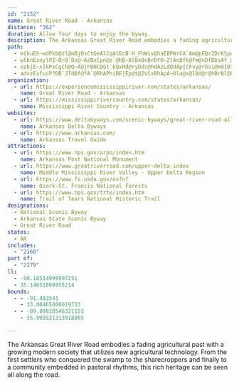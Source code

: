 ```yaml
---
id: "2152"
name: Great River Road - Arkansas
distance: "362"
duration: Allow four days to enjoy the byway.
description: The Arkansas Great River Road embodies a fading agricultural past with a growing modern society that utilizes new agricultural technology. From the first settlers who conquered the swamp to the sharecroppers and finally to a community embedded in pastoral rhythms, this rich heritage can be seen all along the road.
path:
  - m{kuEh~wdPkb@zl@mBjDsCtGeAlCqAtEcB`H_FhWiv@haEBPWrCA`Am@pEQrZDrKSpq@DlQb@zM?hECnVk@nrAIzbC?jb@r@l^z@dgAKnEsA|XKbI?NA|AClDIpEChAInEChICzF?`@@xC@bC@~B?zB?hCMrcAYleAeAveDSv^AjUOx\En@ChCC|C@jBEnD?VFTD`ObB?^Kt`@Lh|Av@duC~@lqAd@d^TpSBjHL~{@^bARhBx@hCdCnAlCh@rCH~B_@j{ARjDh@fE|@lFvBbOn@vCbQvl@zArEp@rAdBrCt`@di@rB|BvC~BnG~EpAx@bBp@xA\`CJbgALh^LxgAz@nb@j@pqAdA|EKtMkCpDg@nCMlhBr@rf@f@pgBsA~z@XpDlAv@b@jAlAnBzCr@xBn@dD?zg@Hh\d@`Df@~Ap@rA|AxBbC`BlC|@bBNhRAnEr@vBr@rAp@hAt@~BpBpEtE~TvXxClDvBrBlEvCdi@hXh@Zb@ZhBhBzB`CX^J^Np@DtH\|KDvLThjBoA|YWlJkAj[iA`QOlFYp]O`FeKfhAo@`GeBlJgGjZSvAEx@JxBv@bG~Ej]HpAExAYtBi@xAk@dAcAdA}BrAgBJad@Qwx@k@aOpDwAl@uAlAgA~Ay@~Ba@lBYjcBJnm@CzGPjj@EpUxC`I`JhW`EhKvQ~g@|ArDxCxEbBrBnDtC|A~@hDbBfiB~v@bEdClCtBbE~Ef}GrbJrGfI~N|RbCxDhCfFhCnH|@xDl`BzqHrExR|B~GlDrHzJjNbWbZ|ErEru@`|@rh@tp@xwAblBnAxBbC~Fn@xBhAbFpZteBrStjAvGhb@bBjM~BzNnH|b@nDjRfD|MzUfrA~FnV~Xd`B~@pEtAfFp@rBjBdElA~BtB`DfE`FnAfAv@l@rBxAxA|@j@ZxBdAfDfA|@TrBf@vEl@nApAjC}@tOMF}a@?}w@jEEne@p@E{u@D{@Lq@|JkW^e@tAeDVaAIyCHaAfDyHz@mD`CaM|BiJjBqGn@gAlEyC~CeDtA{BrDyHt@aC\qAPwA@wAk@iOBwARuAd@kAdAaBl@QnDs@d]yDzDGr^KbCLrSdGbB`@rABvJk@hAWnAo@rEeEvAk@lACb@BrC\nEt@hDGdFc@dBPbV|Hr@ZbHxBrA@rOs@hBSnHwCpBuAlDsDx[wg@l@u@Re@bDmFd@yA^eBr@aFN{BEyBs@_GI{A?yAb@gD^w@bAgAR_@Ns@?k@Sy@mBuCYcALgApBuEv@_AxB}AXe@Lc@@o@YcDRkAT_@bCkAn@m@hAyBr@mBxA_DrEiH~ByLx@cFbClA`B?n@K`@KzBuCf@eAbDcS\y@b@e@tIaCt@c@hBaBhA{BNi@XuEXaAhBcEdAaAp@MjAZxBbBt@H|@SrCMr@mAd@WlAVd@@~@SzDkBd@IdBcAl@y@Hy@T[xAq@bAuEJeAOqAe@yBRi@n@k@rBk@tCMvAmAn@QvBp@rCK`Bc@pAoBh@e@n@MnCFx@Kh@k@^u@v@c@zD?r@OhAw@f@s@B_@_@aCF}@N{@b@]XIz@Fx@VjGo@t@PrAdAd@~@XZh@Hp@Il@Nr@^~@\|DsAt@a@h@s@R_Ct@k@hB{@d@K^Zl@pARv@h@f@vEfAtAPh@SZq@l@{A`@WjBEh@d@j@x@b@LlFe@x@?h@PbB|Bx@pBnA|D^f@v@BjCIvCN|Fl@b@?`@I\UhBsDd@S`DEZQjA_Cf@mAl@[xATt@?xB[|@Cf@X~AdBb@r@b@d@x@^bDJl@PZTHXIxBk@vBBb@Pp@\^tBdB^x@h@j@lBErC_@rCyKfBgB`@y@ZsArCaGZsAJiBKwAyAwCOeA?iApBqHFy@c@gEXyCi@}FOc@{ByBGk@?u@Vg@zCiD^u@TsANsJ\_BhBsExAmA~Aq@vBYtBEvBHrCMd@e@`AyCtCe@n@FhAdBZVtEhBlBl@p@D\@VFt@FRFN?RONSPOf@Gh@?rAd@l@?dA_@f@g@pBsDfBQh@]xBmBn@MrBR~@SXMx@QnCEb@Ob@i@Xy@d@gMTmAh@{@bCmB\cBToDDmAI_Ae@}@mCmBOSiAgD[}ACg@Nm@hB{AXe@D_@Be@i@sFCqCHo@Xe@r@WlDYdAU^QbEaDzGcCd@c@h@iBR[b@W~A[t@q@b@y@NyACeBU{@yCsGUkA@uBbAsFjAs@x@SfBIhCJj@Yb@e@Ra@lAyE`@}@l@a@h@MvCJbIgEPUtCmGn@o@lEe@h@Qh@gArBeHn@cAZUb@OvGs@xDqAdAy@zByB`CsC|@g@XKbAEzA]zGoB|CYd@KvAy@jBk@jEg@pCEdA_@~@uBZcCAYaB}GC{AFg@J_@L]P[T[HK`AgARKvA\r@?vBkB^KnA?r@Lx@?ZGfAs@xDgFb@]ZSvCUhBq@RW`CeBjDuCdBgBl@y@Xs@z@_EL[T]RQnF_C~GyDhEmCbBoBpHuHj@c@|@[XC~@VTY\Kb@AdA[b@EZIr@c@~@aAjAe@v@Gd@]~@eAbAaBlBaCn@_BEyDSg@[Y_@q@IUCWHw@`IiIbDkAjBBdLIbDs@VKX_@n@iDh@}@nB[x@_ApCmBp@]v@G~CRvE{@tCqBdEeBdCiC|A_A`HwAjQaBp@WbCUhAUvCaAvB_@^Ur@OrBSfD\p@IdA{@vBcArCuBdDeArDgCzBs@|Ac@`AG|@RjCbAxEQ|IwAlCcAfCyBz@_@b@Ct@Y`DuBv@]lM_BfLuBjBQxJ?dBSpAAtMN~EVlQWx{Aj@?~IrL@xE@xEB|E?tEFdSdAb@KbAG~@@`ALvYvBvLzCzChA|Az@jIzGri@fg@nAdBlApCn@dC~@vGfDbTCPlBvMvEn@pFEd@H\@lAv@Rf@LRNd@n@dBz@rCfGxQtMpb@rHjYRdBp@bLlA`ILlBEvBc@zDsAlIe@~BmCnJuAzGs@dGEnCd@rNF`^`AnYEhWNtK\fHdBxYbCzSx@zElG`Yl@xCDl@CrBOt@kKvh@mEx]YrEe@bVDlGjH~|@NjA`@fB|@~A|@`Ang@j`@zDjB~SnHhCd@jE`@pMJlFOpLiAxAHxB`@hPfIvDlAdu@zRrDr@xJdApADrU@rEd@tEr@nCRpDHdNO~ANtBl@|BzAtIbJfO|O|JpKtPpQpAzAj@f@nAr@~@^pBbAbAp@nC`CtUjTtC~CrLvP~@dB~IpTdEzLlG`TzDrNxAxFpKjf@h@lAjKzQbBbHtAxH|@`LNdHOz]I~CuFfkA{@lc@DfShAdV|B|TpDzQ~AdHxC|LfDnK~@rCnApCbHbMxKbQfHxG`LlHtAp@pEz@dLjEnCt@nLdBdP`A|R_AhCUnMeCn@V^n@Hx@tAvj@XbAxCd@laEp[pLpA`NjDd\jJ`wCvx@tAb@vAr@rE`D~Bx@lr@nR~A~@fUtGCjHB|YIx@]l@YXk@PqKCu@LYTe}@~aByAzEOdD?tCBhXhBrqKBfZGdAUdA_s@]afAM_m@g@}EFiCLeAPgp@K}bAm@ml@SowCmBiTQcAEcDm@iBA{In@wV[eFRuFSoBTmDdAs@DsAMiDkBsAQqn@Ose@_@kq@Ocg@g@iq@YoyAmAyBvdD}CnxC_@zKK`KIfNEfGDjBZnCh@jC?NxBlElBxBrTrOxClCbA`B~@hBn@|B~Jdi@hBjEtAhBvgAfiA`rAzrAhDxDlAjBn@lBh@~BNlCL|Pv@~E|e@fuA|AbEz@~AjBpB`Bz@|Cd@hdAv@rBRdAZbCdBlAlBx@xBnUlnAb@jAjA~AvAtA~Ap@jFlAl~Ah]pAl@dC`CnUlf@tAzDv]l~AjAtChBxClLbQrN|ThPv\xDxI|@`Dz@jEl@pEXpEJzGO|hBoAfkBDxkBi@j}AoA|zB?|E\`H|@vHpBzIdA|CrA~C|AvChBvCxBrCj_Al~@zl@tk@fApA|j@xi@bJlJ||An{AlB~AhBlAjBz@pCp@zKjA|D`AbDtBrChDbBlEt@tDfFbl@~AxLxAfGvAfFdAdDjIjRjrAzwCxBlEbAbBxDbEbDjBrBr@jDl@xZl@vDh@jAXtEdB~Ax@xBzAjDdDzCxDzLpTxKzQdBhDnMbU`FlFdFjD`EfBxBp@lFx@fjD`Dn^V|hBxBphA`BjEKxTmBfHKfmAr@hPVbiAt@bcDvCfDf@bCvAlB`B~AzCj@~A\jBNpAJhDBzMR`CP~@lAxBdB~AtA^lCPzmBbBhB\xBlAhApAnAtC\lDt@pmAbAtDz@fBv@|@vAlApBr@dI^nV`@vzA|AvdCxAlkCz@pyAv@l|ArAxARfFxAjMdFnsA|r@`DdAfCZ|LVxk@PtlBOhG^bo@GvXFjBPlBd@vClA|o@ze@tChBnEnA`DV|C?nC_@tkAuXxB_@`BG|A@dBT~Bn@bFdAds@zPxAd@vAr@~AzAn@~@r@pAh@xAx@fDl@aSjAaF`Le]tQug@f@}CZyPiBgdCIg^B}CNiBx@eCnA_CrS_]rCkF`HyVrPgn@d@yB^aE~@gRj@oH|@kChQe\hAaCz@{DfBgORmDOgGC_Gb@ef@nBewCr@aaBNuC`AeB`B_BxAY|B?v[v@z@?hASf@QbAq@hAaAnBwEd@s@r@g@~@k@n@U`Do@|DgAbCsA`LgIhAQn@DpErBt@BbCmJd@{@\Yj@FlBt@fZ`N|CjAhCd@pHLbHd@prItEdHVhGj@lDl@|EjA|bF|tAhFpArC`@bCXzH^j}Bx@lCKpHo@bVHzIbAhe@RpCPzBXnCl@|Bt@`EvBfCjB~nAbqAhDuuAV_Dp@aBv@y@jR}NjVgLhRaMbQiRdFeGhNqXxAgApKmE~@_Al@wAVaALmAxAyk@?oB{A}e@Dy@d@mBjAgBl@_@h@YxASt^lAdQRpoGpAx}C`AlYXxASh@Qx@k@fA{AVy@VkBTuGRsArFoRh@kAt@{@jIqFlYsXvGmE|BsChCuEj@wA`@kBCqQHyBrA{Nt@yDzKa_@pEsKlH}KdDqCbNaK~MjYpEfKp@`BZxCGxBC|\CfpCSxa@GnaAmAbyBkA|zCTlG?~IOvSb@zd@xDn^v@|R`AlGlQjh@hDbGxBtHEhBSb@_ExD}@pBmClHiChJe@`H?pAdAzMr@xXOdBcDvQi@~HS~@s@dBqDfFuAfDw@lDi@zD}@zEoA|BoBfBcApBi@vBC~HJx@vArHfBzDn@lCTpD[tEkFvSoAdEyDzJqAtDmF`YeAtN~AFvg@o@bf@Lt@LbBDfYPh{B|Bxe@Z^ERUdP\tx@x@~IA`FOlEu@lAWpFgBh`Amb@h@CtHgCjQ{GpKsErFqCjOoIr`@iRxTgLtkEapBpJ_D`xB}p@vH{CpTmHj[{Hb[qJpzEiyA|HmCtJyDlLwDbEmAfBe@hDw@pGy@|c@aExBWlBe@dFiBzVyO`CoA~DeBbEsAzMyC`VaH|XmJ~yA_d@~GyBpNuFbH_CdHwBxX{Gbt@wTdCg@tEc@l_AX`VE\IzDE|@?v@?f@AdABfREjkBr@bBArCY|CeAnAs@bA{@~AqBbBqDrU}u@vAoDpBeEnDuEdAkA~AsAnNuJzRgOvCmCbCkD~MeUbTyXjXke@hGyJ~AgDpDiJdLuYnVwo@zTi`At@oEb@mEJwCI_Wj@ar@?{CG}B]oEwOu}AkCwm@qKkbB_@kCY{A[uAi@uAu@}AkBkDMYKYM]Sw@Mq@SeA[gAUs@Yo@m@aAo@{@qAsA}@i@GE{@WmAUiD[cCBwMfAwBFoDEkD[{D}@uEgBsDyBuDiDuJaNmAmBwB{C{PoWoBwCyBiDqBgD}@_BgAmBoDkHaDoH}AmEiBsFyDmN}A{GaEwT
  - wlbnEznylPZ~Br@`Dv@~AzBxCpn@z`@hB~AlBxBvBrDfO~Z|AnBfk@fm@vDfBbsAf_@fDlAfBjAvErDtgA|~@hClClAxBh@zA^jBVfEx@|dAQbEoChWSxDo@x{@wBvgB_@zGIhB?XbAS`D[pOcBdJeAjN{AfAMbKuAtZ_DjNkB~PmBp@Kn@MfBMpCGpk@wGdg@iFx\{DflO}aBxlA_NhI]vOkA~p@gHzLyAdMaCpFu@hc@}Ez`@_EfEk@vFeAnD_A`FiBpbA}c@na@kRlgGwcExFqEzGiHft@i{@nF_HtL}MhFaHHWvFcHfMaOtM{NlCaCpGyElGgDpGeCrDeAvI{AdFk@tEKjHHhx@zFjJ^?@
  - ozbjE~x}kPxCgCh@Q~AQjFBNCDGt`EQxHd@ryDdc@hdAzLdOdAp{CFvy@rDvi@Hd{Bt@nL?fGw@lCs@~HuDpm@i]bDeAbCa@dBKnEBtNbBntA`SlDJhDKlDm@|CeAhCmA~AkA|AyA|CgEtMqZrDgGrD_E`lFqdErEyCrFsBjDq@hE[xCClsHjj@
  - advzExfucP?DB`JTdBf@fA`@RhAPhiBE|Ep@t@ZvCxBhApA~Ola@x@lBd@r@hBrBl@b@nEbB~sAMvFd@vIFnmDm@x@v@E~XDvZ~r@Q|GDba@Mb~BKrUQjLDre@_@hzGuCjBRpA^bmAdc@lGrB|B~@t]fMlE`AhBVdp@XzcFnAvHHzHZ|APbHpArElA`I`D`FrCbD~BhDtC`D`DnCxD|GfMpCdEr@t@xGxFlCjDzzBbxCbBlBrK`I~BvAzLlFbCn@xGvAjEf@bGb@rxACzBj@jInEpAVby@JSp~@EJEbHrEQriGIjZcA~CAxNq@dh@yAlCDnAVrB~@~pAdcA|DfDxE`FlBjCrBtCxBzDbLzVtFfLn`@`|@`^rv@rBtD|D`GbGfHbFjEfExC|DxBfHxClExAvrCto@jDfAdEfBrDpBlFtDbBvArDlDlDrExLlSrC|HnVl}@bd@bcBlV~|@nAlFf|AdvFrBdGnBtEpBzDxFxIzDrEjDlDtDtC|rB||AfMfJ`mAn~@|rArbAn}@vq@l[xUrLhMlL|K~NrKbXlNlLnIb{BdcBh@j@r_@vXpy@ln@rIhGbCvBfBvAtD|DxBtCbEvG~HxP`JhU|g@jnAtQbd@haA~_CpAnB|DdBjJhDx@Tl@@~ByAh@YN?TL|@jB|rC_dBrFqDfCuAjCcAjIaCfDs@lsDor@lGgAvS_ErFsArlAc^n@SjGm@jAYdGgDzAk@drBam@x@KxBJ~@E~Aw@|BsB|DuAjeDwaA|Z{Ihf@cM~IqCbI{B`UqC`c@cLpZgH~MkC`YmI`NmGvIoEnKuG~OsKnDeBdMgFnNcFpDs@rHkCvHeEdA_@bOaCd@S|EyKx@{BdOi\rEqJl@i@tAGxm@dBf}@l@jc@LnOAvTL`BDd@RGj@H`@b@RjPuB~vBXn@^^d@
organization:
  - url: https://experiencemississippiriver.com/states/arkansas/
    name: Great River Road - Arkansas
  - url: https://mississippirivercountry.com/states/arkansas/
    name: Mississippi River Country - Arkansas
websites:
  - url: https://www.deltabyways.com/scenic-byways/great-river-road-all-american-road/
    name: Arkansas Delta Byways
  - url: https://www.arkansas.com/
    name: Arkansas Travel Guide
attractions:
  - url: https://www.nps.gov/arpo/index.htm
    name: Arkansas Post National Monument
  - url: https://www.greatriverroad.com/upper-delta-index
    name: Middle Mississippi River Valley - Upper Delta Region
  - url: https://www.fs.usda.gov/osfnf
    name: Ozark-St. Francis National Forests
  - url: https://www.nps.gov/trte/index.htm
    name: Trail of Tears National Historic Trail
designations:
  - National Scenic Byway
  - Arkansas State Scenic Byway
  - Great River Road
states:
  - AR
includes:
  - "2160"
part of:
  - "2279"
ll:
  - -90.18514999997251
  - 35.14651899955214
bounds:
  - - -91.483541
    - 33.00465000019733
  - - -89.89820546321153
    - 35.999531313918965

---
```


The Arkansas Great River Road embodies a fading agricultural past with a growing modern society that utilizes new agricultural technology. From the first settlers who conquered the swamp to the sharecroppers and finally to a community embedded in pastoral rhythms, this rich heritage can be seen all along the road.
